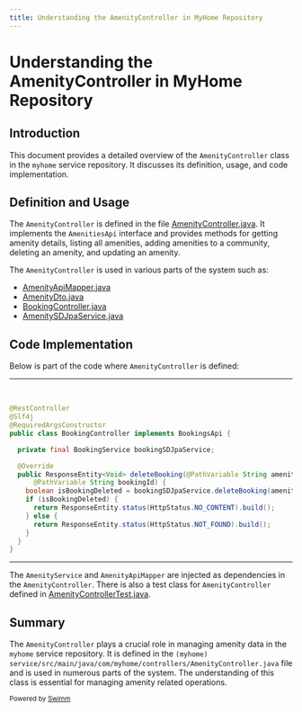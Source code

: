 ```yaml
---
title: Understanding the AmenityController in MyHome Repository
---
```

# Understanding the AmenityController in MyHome Repository

## Introduction

This document provides a detailed overview of the `AmenityController` class in the `myhome` service repository. It discusses its definition, usage, and code implementation.

## Definition and Usage

The `AmenityController` is defined in the file [AmenityController.java](https://github.com/swimmio/myhome/blob/a0e3d861e5f3e2d4918e0973b66ff0b7fa45ee73/service/src/main/java/com/myhome/controllers/AmenityController.java). It implements the `AmenitiesApi` interface and provides methods for getting amenity details, listing all amenities, adding amenities to a community, deleting an amenity, and updating an amenity.

The `AmenityController` is used in various parts of the system such as:

- [AmenityApiMapper.java](https://github.com/swimmio/myhome/blob/a0e3d861e5f3e2d4918e0973b66ff0b7fa45ee73/service/src/main/java/com/myhome/controllers/mapper/AmenityApiMapper.java)
- [AmenityDto.java](https://github.com/swimmio/myhome/blob/a0e3d861e5f3e2d4918e0973b66ff0b7fa45ee73/service/src/main/java/com/myhome/controllers/dto/AmenityDto.java)
- [BookingController.java](https://github.com/swimmio/myhome/blob/a0e3d861e5f3e2d4918e0973b66ff0b7fa45ee73/service/src/main/java/com/myhome/controllers/BookingController.java)
- [AmenitySDJpaService.java](https://github.com/swimmio/myhome/blob/a0e3d861e5f3e2d4918e0973b66ff0b7fa45ee73/service/src/main/java/com/myhome/services/springdatajpa/AmenitySDJpaService.java)

## Code Implementation

Below is part of the code where `AmenityController` is defined:

<SwmSnippet path="service/src/main/java/com/myhome/controllers/BookingController.java" line="12" repo-id="Z2l0aHViJTNBJTNBbXlob21lJTNBJTNBc3dpbW1pbw==" repo-name="myhome">

---

&nbsp;

```java
@RestController
@Slf4j
@RequiredArgsConstructor
public class BookingController implements BookingsApi {

  private final BookingService bookingSDJpaService;

  @Override
  public ResponseEntity<Void> deleteBooking(@PathVariable String amenityId,
      @PathVariable String bookingId) {
    boolean isBookingDeleted = bookingSDJpaService.deleteBooking(amenityId, bookingId);
    if (isBookingDeleted) {
      return ResponseEntity.status(HttpStatus.NO_CONTENT).build();
    } else {
      return ResponseEntity.status(HttpStatus.NOT_FOUND).build();
    }
  }
}

```

---

</SwmSnippet>

The `AmenityService` and `AmenityApiMapper` are injected as dependencies in the `AmenityController`. There is also a test class for `AmenityController` defined in [AmenityControllerTest.java](https://github.com/swimmio/myhome/blob/a0e3d861e5f3e2d4918e0973b66ff0b7fa45ee73/service/src/test/java/com/myhome/controllers/AmenityControllerTest.java).

## Summary

The `AmenityController` plays a crucial role in managing amenity data in the `myhome` service repository. It is defined in the <SwmPath repo-id="Z2l0aHViJTNBJTNBbXlob21lJTNBJTNBc3dpbW1pbw==" repo-name="myhome" path="service/src/main/java/com/myhome/controllers/AmenityController.java">`(myhome) service/src/main/java/com/myhome/controllers/AmenityController.java`</SwmPath> file and is used in numerous parts of the system. The understanding of this class is essential for managing amenity related operations.

<SwmMeta version="3.0.0"><sup>Powered by [Swimm](https://app.swimm.io/)</sup></SwmMeta>
